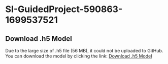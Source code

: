 # SI-GuidedProject-590863-1699537521

## Download .h5 Model

Due to the large size of .h5 file (56 MB), it could not be uploaded to GitHub.
You can download the model by clicking the link: [Download .h5 Model](https://drive.google.com/file/d/1OYeWvXL0Eo8eOzHnf8YfiMkE4JobByam/view?usp=sharing)
